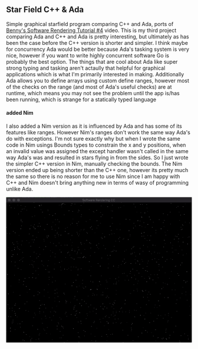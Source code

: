 ## Star Field C++ & Ada
Simple graphical starfield program comparing C++ and Ada, ports of [Benny's Software Rendering Tutorial #4](https://www.youtube.com/watch?v=v7nrzvd9A5c&list=PLEETnX-uPtBUbVOok816vTl1K9vV1GgH5&index=5) video.  This is my third project comparing Ada and C++ and Ada is pretty interesting, but ultimately as has been the case before the C++ version is shorter and simpler. I think maybe for concurrency Ada would be better because Ada's tasking system is very nice, however if you want to write highly concurrent software Go is probably the best option. The things that are cool about Ada like super strong typing and tasking aren't actaully that helpful for graphical applications which is what I'm primarily interested in making. Additionally Ada allows you to define arrays using custom define ranges, however most of the checks on the range (and most of Ada's useful checks) are at runtime, which means you may not see the problem until the app is/has been running, which is strange for a statically typed language

#### added Nim
I also added a Nim version as it is influenced by Ada and has some of its features like ranges. However Nim's ranges don't work the same way Ada's do with exceptions. I'm not sure exactly why but when I wrote the same code in Nim usings Bounds types to constrain the x and y positions, when an invalid value was assigned the except handler wasn't called in the same way Ada's was and resulted in stars flying in from the sides. So I just wrote the simpler C++ version in Nim, manually checking the bounds. The Nim version ended up being shorter than the C++ one, however its pretty much the same so there is no reason for me to use Nim since I am happy with C++ and Nim doesn't bring anything new in terms of wasy of programming unlike Ada.

![](demo.gif)
